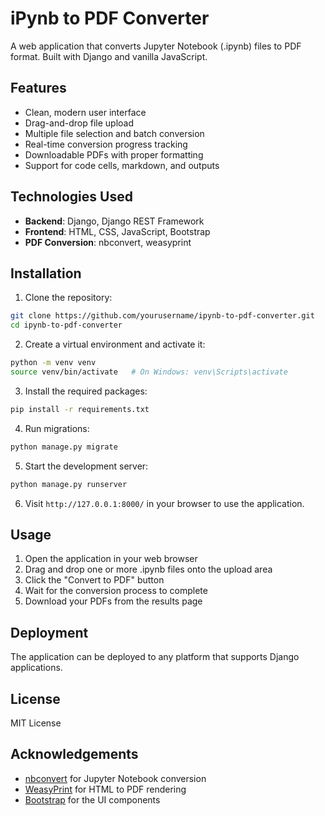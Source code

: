 # iPynb to PDF Converter

A web application that converts Jupyter Notebook (.ipynb) files to PDF format. Built with Django and vanilla JavaScript.

## Features

- Clean, modern user interface
- Drag-and-drop file upload
- Multiple file selection and batch conversion
- Real-time conversion progress tracking
- Downloadable PDFs with proper formatting
- Support for code cells, markdown, and outputs

## Technologies Used

- **Backend**: Django, Django REST Framework
- **Frontend**: HTML, CSS, JavaScript, Bootstrap
- **PDF Conversion**: nbconvert, weasyprint

## Installation

1. Clone the repository:
```bash
git clone https://github.com/yourusername/ipynb-to-pdf-converter.git
cd ipynb-to-pdf-converter
```

2. Create a virtual environment and activate it:
```bash
python -m venv venv
source venv/bin/activate   # On Windows: venv\Scripts\activate
```

3. Install the required packages:
```bash
pip install -r requirements.txt
```

4. Run migrations:
```bash
python manage.py migrate
```

5. Start the development server:
```bash
python manage.py runserver
```

6. Visit `http://127.0.0.1:8000/` in your browser to use the application.

## Usage

1. Open the application in your web browser
2. Drag and drop one or more .ipynb files onto the upload area
3. Click the "Convert to PDF" button
4. Wait for the conversion process to complete
5. Download your PDFs from the results page

## Deployment

The application can be deployed to any platform that supports Django applications.

## License

MIT License

## Acknowledgements

- [nbconvert](https://nbconvert.readthedocs.io/) for Jupyter Notebook conversion
- [WeasyPrint](https://weasyprint.org/) for HTML to PDF rendering
- [Bootstrap](https://getbootstrap.com/) for the UI components